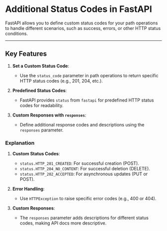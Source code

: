 # **Additional Status Codes in FastAPI**

FastAPI allows you to define custom status codes for your path operations to handle different scenarios, such as success, errors, or other HTTP status conditions.

---

## **Key Features**

1. **Set a Custom Status Code**:
   - Use the `status_code` parameter in path operations to return specific HTTP status codes (e.g., 201, 204, etc.).

2. **Predefined Status Codes**:
   - FastAPI provides `status` from `fastapi` for predefined HTTP status codes for readability.

3. **Custom Responses with `responses`**:
   - Define additional response codes and descriptions using the `responses` parameter.

### **Explanation**

1. **Custom Status Codes**:
   - `status.HTTP_201_CREATED`: For successful creation (POST).
   - `status.HTTP_204_NO_CONTENT`: For successful deletion (DELETE).
   - `status.HTTP_202_ACCEPTED`: For asynchronous updates (PUT or POST).

2. **Error Handling**:
   - Use `HTTPException` to raise specific error codes (e.g., 400 or 404).

3. **Custom Responses**:
   - The `responses` parameter adds descriptions for different status codes, making API docs more descriptive.
